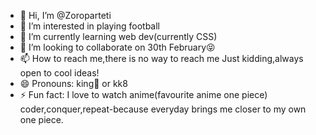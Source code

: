 - 👋 Hi, I’m @Zoroparteti
- 👀 I’m interested in playing football 
- 🌱 I’m currently learning web dev(currently CSS)
- 💞️ I’m looking to collaborate on 30th February😝 
- 📫 How to reach me,there is no way to reach me
Just kidding,always open to cool ideas!
- 😄 Pronouns: king👑 or kk8
- ⚡ Fun fact: I love to watch anime(favourite anime one piece)
coder,conquer,repeat-because everyday brings me closer to my own one piece.


<!---
Zoroparteti/Zoroparteti is a ✨ special ✨ repository because its `README.md` (this file) appears on your GitHub profile.
You can click the Preview link to take a look at your changes.
--->
